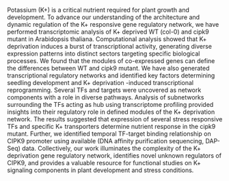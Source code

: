 Potassium (K+) is a critical nutrient required for plant growth and development. To advance our understanding of the architecture and dynamic regulation of the K+ responsive gene regulatory network, we have performed transcriptomic analysis of K+ deprived WT (col-0) and cipk9 mutant in Arabidopsis thaliana. Computational analysis showed that K+ deprivation induces a burst of transcriptional activity, generating diverse expression patterns into distinct sectors targeting specific biological processes. We found that the modules of co-expressed genes can define the differences between WT and cipk9 mutant. We have also generated transcriptional regulatory networks and identified key factors determining seedling development and K+ deprivation -induced transcriptional reprogramming. Several TFs and targets were uncovered as network components with a role in diverse pathways. Analysis of subnetworks surrounding the TFs acting as hub using transcriptome profiling provided insights into their regulatory role in defined modules of the K+ deprivation network. The results suggested that expression of several stress responsive TFs and specific K+ transporters determine nutrient response in the cipk9 mutant. Further, we identified temporal TF-target binding relationship on CIPK9 promoter using available (DNA affinity purification sequencing, DAP-Seq) data. Collectively, our work illuminates the complexity of the K+ deprivation gene regulatory network, identifies novel unknown regulators of CIPK9, and provides a valuable resource for functional studies on K+ signaling components in plant development and stress conditions.
